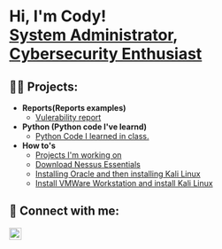 <h1>Hi, I'm Cody! <br/><a href="https://github.com/dayman2777">System Administrator</a>, <a href="https://www.linkedin.com/in/CodyGutierrez27/">Cybersecurity Enthusiast</a>

<h2>👨‍💻 Projects:</h2>

- <b>Reports(Reports examples)</b>
  - [Vulerability report](https://github.com/Dayman2777/Reports/blob/main/Library%20Vulnerability%20assessment%20report929.docx)
- <b>Python (Python code I've learnd)</b>
  - [Python Code I learned in class.](https://github.com/Dayman2777/Python) <b><i></b></i>
- <b>How to's</b>
  - [Projects I'm working on](https://github.com/Dayman2777/How-to)
  - [Download Nessus Essentials](https://github.com/Dayman2777/How-To-s/blob/main/README.md)
  - [Installing Oracle and then installing Kali Linux](https://github.com/Dayman2777/Oracle-and-Kali/blob/main/README.md)
  - [Install VMWare Workstation and install Kali Linux](https://github.com/Dayman2777/How-to/blob/main/How%20to%20install%20VMWare%20Workstation.docx)
  


<h2> 🤳 Connect with me:</h2>

[<img align="left" alt="CodyGutierrez | LinkedIn" width="22px" src="https://cdn.jsdelivr.net/npm/simple-icons@v3/icons/linkedin.svg" />][linkedin]

[linkedin]: https://linkedin.com/in/CodyGutierrez27

<!--
**Dayman2777/Dayman2777** is a ✨ _special_ ✨ repository because its `README.md` (this file) appears on your GitHub profile.

Here are some ideas to get you started:

- 🔭 I’m currently working on ...
- 🌱 I’m currently learning ...
- 👯 I’m looking to collaborate on ...
- 🤔 I’m looking for help with ...
- 💬 Ask me about ...
- 📫 How to reach me: ...
- 😄 Pronouns: ...
- ⚡ Fun fact: ...
-->
